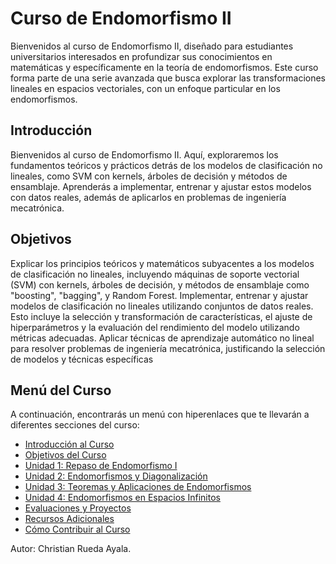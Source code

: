 # Curso de Endomorfismo II

Bienvenidos al curso de Endomorfismo II, diseñado para estudiantes universitarios interesados en profundizar sus conocimientos en matemáticas y específicamente en la teoría de endomorfismos. Este curso forma parte de una serie avanzada que busca explorar las transformaciones lineales en espacios vectoriales, con un enfoque particular en los endomorfismos.

## Introducción

Bienvenidos al curso de Endomorfismo II. Aquí, exploraremos los fundamentos teóricos y prácticos detrás de los modelos de clasificación no lineales, como SVM con kernels, árboles de decisión y métodos de ensamblaje. Aprenderás a implementar, entrenar y ajustar estos modelos con datos reales, además de aplicarlos en problemas de ingeniería mecatrónica. 
## Objetivos

Explicar los principios teóricos y matemáticos subyacentes a los modelos de clasificación no lineales, incluyendo máquinas de soporte vectorial (SVM) con kernels, árboles de decisión, y métodos de ensamblaje como "boosting", "bagging", y Random Forest.
Implementar, entrenar y ajustar modelos de clasificación no lineales utilizando conjuntos de datos reales. Esto incluye la selección y transformación de características, el ajuste de hiperparámetros y la evaluación del rendimiento del modelo utilizando métricas adecuadas.
Aplicar técnicas de aprendizaje automático no lineal para resolver problemas de ingeniería mecatrónica, justificando la selección de modelos y técnicas específicas

## Menú del Curso

A continuación, encontrarás un menú con hiperenlaces que te llevarán a diferentes secciones del curso:

- [Introducción al Curso](#introducción)
- [Objetivos del Curso](#objetivos)
- [Unidad 1: Repaso de Endomorfismo I](unidad-1-repaso-de-endomorfismo-I.md)
- [Unidad 2: Endomorfismos y Diagonalización](unidad-2-endomorfismos-y-diagonalización.md)
- [Unidad 3: Teoremas y Aplicaciones de Endomorfismos](unidad-3-teoremas-y-aplicaciones-de-endomorfismos.md)
- [Unidad 4: Endomorfismos en Espacios Infinitos](unidad-4-endomorfismos-en-espacios-infinitos.md)
- [Evaluaciones y Proyectos](evaluaciones-y-proyectos.md)
- [Recursos Adicionales](recursos-adicionales.md)
- [Cómo Contribuir al Curso](cómo-contribuir-al-curso.md)

Autor: Christian Rueda Ayala.
